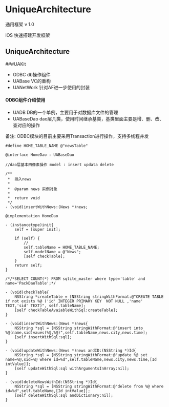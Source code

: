 # UniqueArchitecture
通用框架 v 1.0

iOS 快速搭建开发框架


## UniqueArchitecture
###UAKit
* ODBC db操作组件
* UABase  VC的重构
* UANetWork 针对AF进一步使用的封装


####  ODBC组件介绍使用
* UADB DB的一个单例，主要用于对数据库文件的管理
* UABaseDao  dao层几类，使用时间继承基类，基类里面主要是增、删、改、查对应的操作

备注: ODBC模块的目前主要采用Transaction进行操作，支持多线程并发

```objc
#define HOME_TABLE_NAME @"newsTable"

@interface HomeDao : UABaseDao

//dao层基本四像素操作 model : insert updata delete

/**
 *  插入news
 *
 *  @param news 实例对象
 *
 *  return void
 */
- (void)insertWithNews:(News *)news;

```

```objc
@implementation HomeDao

- (instancetype)init{
    self = [super init];
    
    if (self) {
        //
        self.tableName = HOME_TABLE_NAME;
        self.modelName = @"News";
        [self checkTable];
    }
    return self;
}

/*/*SELECT COUNT(*) FROM sqlite_master where type='table' and name='PackDaoTable';*/

- (void)checkTable{
    NSString *createTable = [NSString stringWithFormat:@"CREATE TABLE if not exists %@ ('id' INTEGER PRIMARY KEY  NOT NULL ,'name' TEXT,'sid' TEXT)", self.tableName];
    [self checkTableAvaiableWithSql:createTable];
}

- (void)insertWithNews:(News *)news{
    NSString *sql = [NSString stringWithFormat:@"insert into %@(name,sid)vaues(%@,%@)",self.tableName,news.city,news.time];
    [self insertWithSql:sql];
}

- (void)updateWithNews:(News *)news andID:(NSString *)Id{
    NSString *sql = [NSString stringWithFormat:@"update %@ set name=%@,sid=%@ where id=%d",self.tableName,news.city,news.time,[Id intValue]];
    [self updateWithSql:sql withArgumentsInArray:nil];
}

- (void)deleteNewsWithId:(NSString *)Id{
    NSString *sql = [NSString stringWithFormat:@"delete from %@ where id=%d",self.tableName,[Id intValue]];
    [self deleteWithSql:sql andDictionary:nil];
}

```
